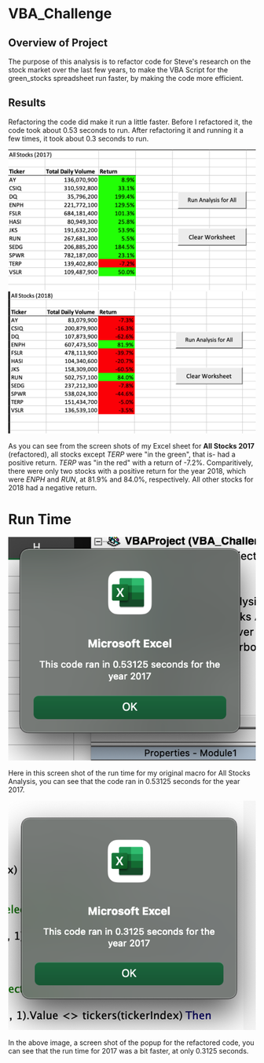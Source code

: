 # VBA_Challenge

## Overview of Project
The purpose of this analysis is to refactor code for Steve's research on the stock market over the last few years, to make the VBA Script for the green_stocks spreadsheet run faster, by making the code more efficient. 

## Results
Refactoring the code did make it run a little faster. Before I refactored it, the code took about 0.53 seconds to run. After refactoring it and running it a few times, it took about 0.3 seconds to run. 

![All_Stocks_Analysis_Refactored_2017](https://github.com/sjwedlund/VBA_Challenge/blob/main/All_Stocks_Analysis_Refactored_2017.png?raw=true) 
![All_Stocks_Analysis_Refactored_2018](https://github.com/sjwedlund/VBA_Challenge/blob/main/All_Stocks_Analysis_Refactored_2018.png)

As you can see from the screen shots of my Excel sheet for **All Stocks 2017** (refactored), all stocks except *TERP* were "in the green", that is- had a positive return. *TERP* was "in the red" with a return of -7.2%. Comparitively, there were only two stocks with a positive return for the year 2018, which were *ENPH* and *RUN*, at 81.9% and 84.0%, respectively. All other stocks for 2018 had a negative return. 

# Run Time
![green_stocks_2017](https://github.com/sjwedlund/VBA_Challenge/blob/main/resources/resources/green_stocks_2017.png)

Here in this screen shot of the run time for my original macro for All Stocks Analysis, you can see that the code ran in 0.53125 seconds for the year 2017. 

![VBA_Challenge_2017](https://github.com/sjwedlund/VBA_Challenge/blob/main/resources/VBA_Challenge_2017.png)

In the above image, a screen shot of the popup for the refactored code, you can see that the run time for 2017 was a bit faster, at only 0.3125 seconds. 

